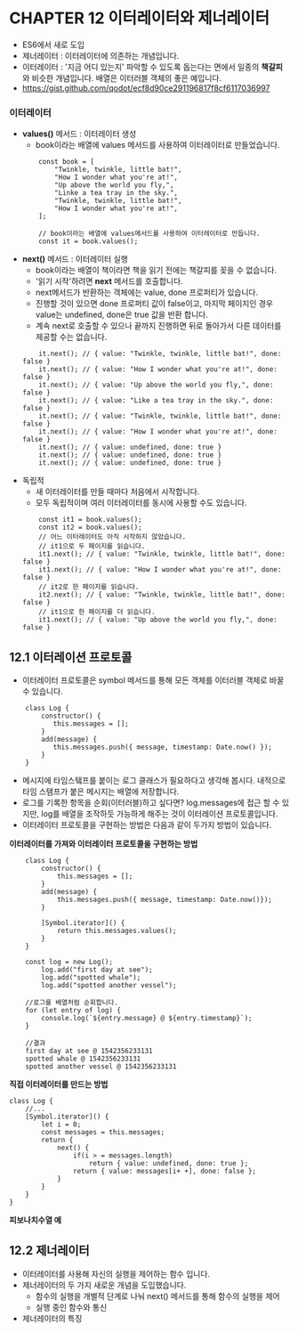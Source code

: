 # CHAPTER 12 이터레이터와 제너레이터
- ES6에서 새로 도입
- 제너레이터 : 이터레이터에 의존하는 개념입니다.
- 이터레이터 : '지금 어디 있는지' 파악할 수 있도록 돕는다는 면에서 일종의 **책갈피**와 비슷한 개념입니다. 배열은 이터러블 객체의 좋은 예입니다.
- https://gist.github.com/qodot/ecf8d90ce291196817f8cf6117036997

### 이터레이터
- **values()** 메서드 : 이터레이터 생성
    - book이라는 배열에 values 메서드를 사용하여 이터레이터로 만들었습니다.
    ```
        const book = [
            "Twinkle, twinkle, little bat!",
            "How I wonder what you're at!",
            "Up above the world you fly,",
            "Linke a tea tray in the sky.",
            "Twinkle, twinkle, little bat!",
            "How I wonder what you're at!",
        ];

        // book이라는 배열에 values메서드를 사용하여 이터레이터로 만듭니다.
        const it = book.values();
    ```
- **next()** 메서드 : 이터레이터 실행
    - book이라는 배열이 책이라면 책을 읽기 전에는 책갈피를 꽂을 수 없습니다.
    - '읽기 시작'하려면 **next** 메서드를 호출합니다.
    - next메서드가 반환하는 객체에는 value, done 프로퍼티가 있습니다.
    - 진행할 것이 있으면 done 프로퍼티 값이 false이고, 마지막 페이지인 경우 value는 undefined, done은 true 값을 반환 합니다.
    - 계속 next로 호출할 수 있으나 끝까지 진행하면 뒤로 돌아가서 다른 데이터를 제공할 수는 없습니다.
    ```
        it.next(); // { value: "Twinkle, twinkle, little bat!", done: false }
        it.next(); // { value: "How I wonder what you're at!", done: false }
        it.next(); // { value: "Up above the world you fly,", done: false }
        it.next(); // { value: "Like a tea tray in the sky.", done: false }
        it.next(); // { value: "Twinkle, twinkle, little bat!", done: false }
        it.next(); // { value: "How I wonder what you're at!", done: false }
        it.next(); // { value: undefined, done: true }
        it.next(); // { value: undefined, done: true }
        it.next(); // { value: undefined, done: true }
    ```
- 독립적
    - 새 이터레이터를 만들 때마다 처음에서 시작합니다.
    - 모두 독립적이며 여러 이터레이터를 동시에 사용할 수도 있습니다.
    ```
        const it1 = book.values();
        const it2 = book.values();
        // 어느 이터레이터도 아직 시작하지 않았습니다.
        // it1으로 두 페이지를 읽습니다.
        it1.next(); // { value: "Twinkle, twinkle, little bat!", done: false }
        it1.next(); // { value: "How I wonder what you're at!", done: false }
        // it2로 한 페이지를 읽습니다.
        it2.next(); // { value: "Twinkle, twinkle, little bat!", done: false }
        // it1으로 한 페이지를 더 읽습니다.
        it1.next(); // { value: "Up above the world you fly,", done: false }
    ```


## 12.1 이터레이션 프로토콜
- 이터레이터 프로토콜은 symbol 메서드를 통해 모든 객체를 이터러블 객체로 바꿀 수 있습니다.
```
    class Log {
        constructor() {
           this.messages = [];
        }
        add(message) {
           this.messages.push({ message, timestamp: Date.now() });
        }
    }
```
- 메시지에 타임스탴프를 붙이는 로그 클래스가 필요하다고 생각해 봅시다. 내적으로 타임 스탬프가 붙은 메시지는 배열에 저장합니다.
- 로그를 기록한 항목을 순회(이터러블)하고 싶다면? log.messages에 접근 할 수 있지만, log를 배열을 조작하듯 가능하게 해주는 것이 이터레이션 프로토콜입니다.
- 이터레이터 프로토콜을 구현하는 방법은 다음과 같이 두가지 방법이 있습니다.

**이터레이터를 가져와 이터레이터 프로토콜을 구현하는 방법**
```
    class Log {
        constructor() {
            this.messages = [];
        }
        add(message) {
            this.messages.push({ message, timestamp: Date.now()});
        }

        [Symbol.iterator]() {
            return this.messages.values();
        }
    }
    
    const log = new Log();
        log.add("first day at see");
        log.add("spotted whale");
        log.add("spotted another vessel");
    ​
    //로그를 배열처럼 순회합니다.
    for (let entry of log) {
        console.log(`${entry.message} @ ${entry.timestamp}`);
    }

    //결과
    first day at see @ 1542356233131
    spotted whale @ 1542356233131
    spotted another vessel @ 1542356233131
```

**직접 이터레이터를 만드는 방법**
```
class Log {
    //...
    [Symbol.iterator]() {
        let i = 0;
        const messages = this.messages;
        return {
            next() {
                if(i > = messages.length)
                    return { value: undefined, done: true };
                return { value: messages[i+ +], done: false };
            }
        }
    }
}
```

**피보나치수열 예**

## 12.2  제너레이터
- 이터레이터를 사용해 자신의 실행을 제어하는 함수 입니다.
- 제너레이터의 두 가지 새로운 개념을 도입했습니다.
    - 함수의 실행을 개별적 단계로 나눠 next() 메서드를 통해 함수의 실행을 제어
    - 실행 중인 함수와 통신
- 제너레이터의 특징
    